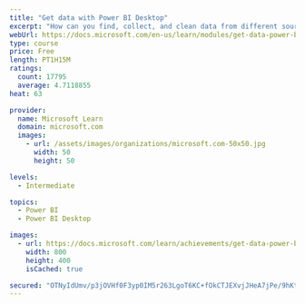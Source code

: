 ```yaml
---
title: "Get data with Power BI Desktop"
excerpt: "How can you find, collect, and clean data from different sources? Power BI is a tool for making sense of your data. You will learn tricks to make data-gathering easier."
webUrl: https://docs.microsoft.com/en-us/learn/modules/get-data-power-bi/
type: course
price: Free
length: PT1H15M
ratings:
  count: 17795
  average: 4.7118855
heat: 63

provider:
  name: Microsoft Learn
  domain: microsoft.com
  images:
    - url: /assets/images/organizations/microsoft.com-50x50.jpg
      width: 50
      height: 50

levels:
  - Intermediate

topics:
  - Power BI
  - Power BI Desktop

images:
  - url: https://docs.microsoft.com/learn/achievements/get-data-power-bi-desktop-social.png
    width: 800
    height: 400
    isCached: true

secured: "OTNyIdUmv/p3jOVHf0F3yp0IM5r263LgoT6KC+fOkCTJEXvjJHeA7jPe/9hKt8ZB984Rbrff75pjo1hlBhoROuvSGr5i5pMq4zudJI44L4A9/OhfpysHl3h2c1Pd4eAHOLS5ihwsT4AI4ipLjLSiHQB9ZZ2GKUIA7XaKS8KRvPRBZp80rvHxTgVsvX9sbYGGSY5Phu1oDDVO4wIbh5OU8BP0od00jsYEXty9OfLVtLF/GH4YQoB6+KIcB8HTSrQ4jZAQw1pNgLBeOceeBPRlKW19PMVCdqN3xvhopCpEq9dnSzoZdN8LbSBPDIZQdP7qE1lrJ3hRanxmBtiUYxdrZ0tkXG8fRPAatvFfc7pt7hLOX+fcOmxpp/p8ret8UBKxfcJYrS++5bdt96EdzTzoRDp9iOWsibtOSJVGoUTou5IRmJ0vtoJkguatcWvxUwh7;ViIrYzhKyEBQcFv1+Rw79Q=="
---
```


